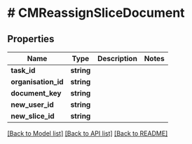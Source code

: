# # CMReassignSliceDocument

## Properties

Name | Type | Description | Notes
------------ | ------------- | ------------- | -------------
**task_id** | **string** |  |
**organisation_id** | **string** |  |
**document_key** | **string** |  |
**new_user_id** | **string** |  |
**new_slice_id** | **string** |  |

[[Back to Model list]](../../README.md#models) [[Back to API list]](../../README.md#endpoints) [[Back to README]](../../README.md)
